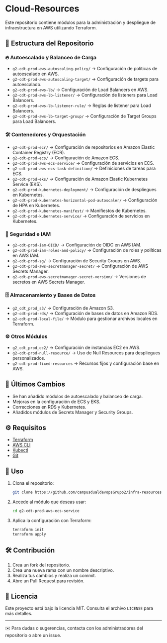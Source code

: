 # Cloud-Resources

Este repositorio contiene módulos para la administración y despliegue de infraestructura en AWS utilizando Terraform.

## 📂 Estructura del Repositorio

### 🔥 Autoescalado y Balanceo de Carga
- `g2-cdt-prod-aws-autoscaling-policy/` → Configuración de políticas de autoescalado en AWS.
- `g2-cdt-prod-aws-autoscaling-target/` → Configuración de targets para autoescalado.
- `g2-cdt-prod-aws-lb/` → Configuración de Load Balancers en AWS.
- `g2-cdt-prod-aws-lb-listener/` → Configuración de listeners para Load Balancers.
- `g2-cdt-prod-aws-lb-listener-rule/` → Reglas de listener para Load Balancers.
- `g2-cdt-prod-aws-lb-target-group/` → Configuración de Target Groups para Load Balancers.

### 🛠️ Contenedores y Orquestación
- `g2-cdt-prod-ecr/` → Configuración de repositorios en Amazon Elastic Container Registry (ECR).
- `g2-cdt-prod-ecs/` → Configuración de Amazon ECS.
- `g2-cdt-prod-aws-ecs-service/` → Configuración de servicios en ECS.
- `g2-cdt-prod-aws-ecs-task-definition/` → Definiciones de tareas para ECS.
- `g2-cdt-prod-eks/` → Configuración de Amazon Elastic Kubernetes Service (EKS).
- `g2-cdt-prod-kubernetes-deployment/` → Configuración de despliegues en Kubernetes.
- `g2-cdt-prod-kubernetes-horizontal-pod-autoscaler/` → Configuración de HPA en Kubernetes.
- `g2-cdt-prod-kubernetes-manifest/` → Manifiestos de Kubernetes.
- `g2-cdt-prod-kubernetes-service/` → Configuración de servicios en Kubernetes.

### 🔑 Seguridad e IAM
- `g2-cdt-prod-iam-OICD/` → Configuración de OIDC en AWS IAM.
- `g2-cdt-prod-iam-roles-and-policy/` → Configuración de roles y políticas en AWS IAM.
- `g2-cdt-prod-sg/` → Configuración de Security Groups en AWS.
- `g2-cdt-prod-aws-secretmanager-secret/` → Configuración de AWS Secrets Manager.
- `g2-cdt-prod-aws-secretmanager-secret-version/` → Versiones de secretos en AWS Secrets Manager.

### 🗄️ Almacenamiento y Bases de Datos
- `g2_cdt_prod_s3/` → Configuración de Amazon S3.
- `g2-cdt-prod-rds/` → Configuración de bases de datos en Amazon RDS.
- `g2-cdt-prod-local-file/` → Módulo para gestionar archivos locales en Terraform.

### ⚙️ Otros Módulos
- `g2_cdt_prod_ec2/` → Configuración de instancias EC2 en AWS.
- `g2-cdt-prod-null-resource/` → Uso de Null Resources para despliegues personalizados.
- `g2-cdt-prod-fixed-resources` → Recursos fijos y configuración base en AWS.

## 🚀 Últimos Cambios
- Se han añadido módulos de autoescalado y balanceo de carga.
- Mejoras en la configuración de ECS y EKS.
- Correcciones en RDS y Kubernetes.
- Añadidos módulos de Secrets Manager y Security Groups.

## ⚙️ Requisitos
- [Terraform](https://www.terraform.io/downloads)
- [AWS CLI](https://aws.amazon.com/cli/)
- [Kubectl](https://kubernetes.io/docs/tasks/tools/)
- [Git](https://git-scm.com/downloads)

## 📖 Uso
1. Clona el repositorio:
   ```bash
   git clone https://github.com/campusdualdevopsGrupo2/infra-resources.git
   ```
2. Accede al módulo que deseas usar:
   ```bash
   cd g2-cdt-prod-aws-ecs-service
   ```
3. Aplica la configuración con Terraform:
   ```bash
   terraform init
   terraform apply
   ```

## 🛠 Contribución
1. Crea un fork del repositorio.
2. Crea una nueva rama con un nombre descriptivo.
3. Realiza tus cambios y realiza un commit.
4. Abre un Pull Request para revisión.

## 📜 Licencia
Este proyecto está bajo la licencia MIT. Consulta el archivo `LICENSE` para más detalles.

---
✉️ Para dudas o sugerencias, contacta con los administradores del repositorio o abre un issue.


